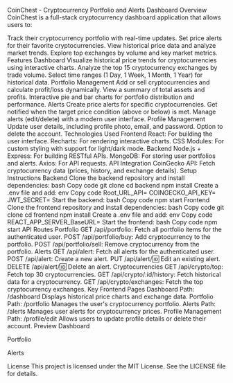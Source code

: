 CoinChest - Cryptocurrency Portfolio and Alerts Dashboard
Overview
CoinChest is a full-stack cryptocurrency dashboard application that allows users to:

Track their cryptocurrency portfolio with real-time updates.
Set price alerts for their favorite cryptocurrencies.
View historical price data and analyze market trends.
Explore top exchanges by volume and key market metrics.
Features
Dashboard
Visualize historical price trends for cryptocurrencies using interactive charts.
Analyze the top 15 cryptocurrency exchanges by trade volume.
Select time ranges (1 Day, 1 Week, 1 Month, 1 Year) for historical data.
Portfolio Management
Add or sell cryptocurrencies and calculate profit/loss dynamically.
View a summary of total assets and profits.
Interactive pie and bar charts for portfolio distribution and performance.
Alerts
Create price alerts for specific cryptocurrencies.
Get notified when the target price condition (above or below) is met.
Manage alerts (edit/delete) with a modern user interface.
Profile Management
Update user details, including profile photo, email, and password.
Option to delete the account.
Technologies Used
Frontend
React: For building the user interface.
Recharts: For rendering interactive charts.
CSS Modules: For custom styling with support for light/dark mode.
Backend
Node.js + Express: For building RESTful APIs.
MongoDB: For storing user portfolios and alerts.
Axios: For API requests.
API Integration
CoinGecko API: Fetch cryptocurrency data (prices, history, and exchange details).
Setup Instructions
Backend
Clone the backend repository and install dependencies:
bash
Copy code
git clone <backend-repo-url>
cd backend
npm install
Create a .env file and add:
env
Copy code
Root_URL_API=<backend-base-url>
COINGECKO_API_KEY=<your-coingecko-api-key>
JWT_SECRET=<your-jwt-secret>
Start the backend:
bash
Copy code
npm start
Frontend
Clone the frontend repository and install dependencies:
bash
Copy code
git clone <frontend-repo-url>
cd frontend
npm install
Create a .env file and add:
env
Copy code
REACT_APP_SERVER_BaseURL=<backend-base-url>
Start the frontend:
bash
Copy code
npm start
API Routes
Portfolio
GET /api/portfolio: Fetch all portfolio items for the authenticated user.
POST /api/portfolio/buy: Add cryptocurrency to the portfolio.
POST /api/portfolio/sell: Remove cryptocurrency from the portfolio.
Alerts
GET /api/alert: Fetch all alerts for the authenticated user.
POST /api/alert: Create a new alert.
PUT /api/alert/:id: Edit an existing alert.
DELETE /api/alert/:id: Delete an alert.
Cryptocurrencies
GET /api/crypto/top: Fetch top 30 cryptocurrencies.
GET /api/crypto/:id/history: Fetch historical data for a cryptocurrency.
GET /api/crypto/exchanges: Fetch the top cryptocurrency exchanges.
Key Frontend Pages
Dashboard
Path: /dashboard
Displays historical price charts and exchange data.
Portfolio
Path: /portfolio
Manages the user's cryptocurrency portfolio.
Alerts
Path: /alerts
Manages user alerts for cryptocurrency prices.
Profile Management
Path: /profile/edit
Allows users to update profile details or delete their account.
Preview
Dashboard

Portfolio

Alerts

License
This project is licensed under the MIT License. See the LICENSE file for details.


